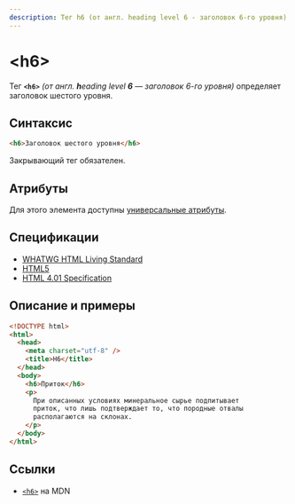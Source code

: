 ```yaml
---
description: Тег h6 (от англ. heading level 6 - заголовок 6-го уровня) определяет заголовок шестого уровня
---
```


# &lt;h6&gt;

Тег **`<h6>`** _(от англ. **h**eading level **6** — заголовок 6-го уровня)_ определяет заголовок шестого уровня.

## Синтаксис

```html
<h6>Заголовок шестого уровня</h6>
```

Закрывающий тег обязателен.

## Атрибуты

Для этого элемента доступны [универсальные атрибуты](uni-attr.md).

## Спецификации

- [WHATWG HTML Living Standard](https://html.spec.whatwg.org/multipage/sections.html#the-h1,-h2,-h3,-h4,-h5,-and-h6-elements)
- [HTML5](http://www.w3.org/TR/html5/sections.html#the-h1,-h2,-h3,-h4,-h5,-and-h6-elements)
- [HTML 4.01 Specification](http://www.w3.org/TR/html401/struct/global.html#h-7.5.5)

## Описание и примеры

```html
<!DOCTYPE html>
<html>
  <head>
    <meta charset="utf-8" />
    <title>H6</title>
  </head>
  <body>
    <h6>Приток</h6>
    <p>
      При описанных условиях минеральное сырье подпитывает
      приток, что лишь подтверждает то, что породные отвалы
      располагаются на склонах.
    </p>
  </body>
</html>
```

## Ссылки

- [`<h6>`](https://developer.mozilla.org/ru/docs/Web/HTML/Element/h6) на MDN
